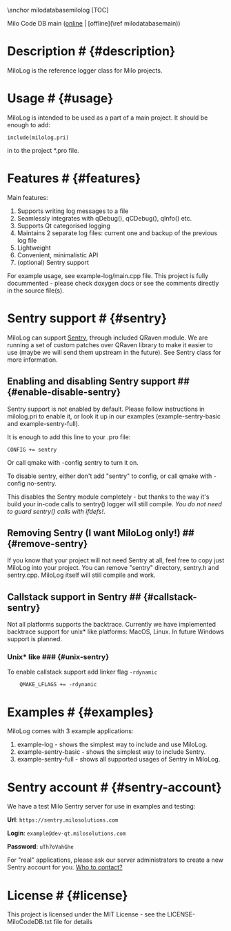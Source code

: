 \anchor milodatabasemilolog
[TOC]

Milo Code DB main ([online](https://qtdocs.milosolutions.com/milo-code-db/main/) 
| [offline](\ref milodatabasemain))

# Description # {#description}

MiloLog is the reference logger class for Milo projects.

# Usage # {#usage}
MiloLog is intended to be used as a part of a main project. It should be enough
to add:

~~~
include(milolog.pri)
~~~

in to the project \*.pro file.

# Features # {#features}

Main features:
1. Supports writing log messages to a file
2. Seamlessly integrates with qDebug(), qCDebug(), qInfo() etc.
3. Supports Qt categorised logging
4. Maintains 2 separate log files: current one and backup of the previous log file
5. Lightweight
6. Convenient, minimalistic API
7. (optional) Sentry support

For example usage, see example-log/main.cpp file. This project is fully
docummented - please check doxygen docs or see the comments directly in the
source file(s).

# Sentry support # {#sentry}

MiloLog can support [Sentry](https://docs.sentry.io), through included QRaven
module. We are running a set of custom patches over QRaven library to make it
easier to use (maybe we will send them upstream in the future). See Sentry class
for more information.

## Enabling and disabling Sentry support ## {#enable-disable-sentry}

Sentry support is not enabled by default. Please follow instructions in
milolog.pri to enable it, or look it up in our examples (example-sentry-basic
and example-sentry-full).

It is enough to add this line to your .pro file:

~~~
CONFIG += sentry
~~~

Or call qmake with -config sentry to turn it on.

To disable sentry, either don't add "sentry" to config, or call qmake with
-config no-sentry.

This disables the Sentry module completely - but thanks to the way it's build 
your in-code calls to sentry() logger will still compile. *You do not need to 
guard sentry() calls with ifdefs!*.

## Removing Sentry (I want MiloLog only!) ## {#remove-sentry}

If you know that your project will not need Sentry at all, feel free to copy
just MiloLog into your project. You can remove "sentry" directory, sentry.h
and sentry.cpp. MiloLog itself will still compile and work.

## Callstack support in Sentry ## {#callstack-sentry}

Not all platforms supports the backtrace. Currently we have implemented backtrace
support for unix* like platforms: MacOS, Linux. In future Windows support is
planned.

### Unix* like ### {#unix-sentry}

To enable callstack support add linker flag `-rdynamic`

~~~
    QMAKE_LFLAGS += -rdynamic
~~~

# Examples # {#examples}

MiloLog comes with 3 example applications:
1. example-log - shows the simplest way to include and use MiloLog.
2. example-sentry-basic - shows the simplest way to include Sentry.
3. example-sentry-full - shows all supported usages of Sentry in MiloLog.

# Sentry account # {#sentry-account}

We have a test Milo Sentry server for use in examples and testing:

**Url**: `https://sentry.milosolutions.com`

**Login**: `example@dev-qt.milosolutions.com`

**Password**: `uTh7oVahGhe`

For "real" applications, please ask our server administrators to create 
a new Sentry account for you.
[Who to contact?](https://wiki.milosolutions.com/index.php/Who_to_contact%3F)

# License # {#license}

This project is licensed under the MIT License - see the LICENSE-MiloCodeDB.txt file for details
